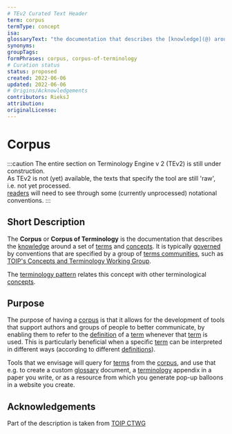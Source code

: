```yaml
---
# TEv2 Curated Text Header
term: corpus
termType: concept
isa:
glossaryText: "the documentation that describes the [knowledge](@) around a set of [terms](@) and [concepts](@)."
synonyms:
groupTags:
formPhrases: corpus, corpus-of-terminology
# Curation status
status: proposed
created: 2022-06-06
updated: 2022-06-06
# Origins/Acknowledgements
contributors: RieksJ
attribution:
originalLicense:
---
```


# Corpus

:::caution
The entire section on Terminology Engine v 2 (TEv2) is still under construction.<br/>
As TEv2 is not (yet) available, the texts that specify the tool are still 'raw', i.e. not yet processed.<br/>[readers](@) will need to see through some (currently unprocessed) notational conventions.
:::

## Short Description
The **Corpus** or **Corpus of Terminology** is the documentation that describes the [knowledge](@) around a set of [terms](@) and [concepts](@). It is typically [governed](@) by conventions that are specified by a group of [terms communities](@), such as [TOIP's Concepts and Terminology Working Group](https://wiki.trustoverip.org/pages/viewpage.action?pageId=65700).

The [terminology pattern](pattern-terminology-support@) relates this concept with other terminological [concepts](@).

## Purpose
The purpose of having a [corpus](@) is that it allows for the development of tools that support authors and groups of people to better communicate, by enabling them to refer to the [definition](@) of a [term](@) whenever that [term](@) is used. This is particularly beneficial when a specific [term](@) can be interpreted in different ways (according to different [definitions](@)).

Tools that we envisage will query for [terms](@) from the [corpus](@), and use that e.g. to create a custom [glossary](@) document, a [terminology](@) appendix in a paper you write, or as a resource from which you generate pop-up balloons in a website you create.

## Acknowledgements

Part of the description is taken from [TOIP CTWG](https://github.com/trustoverip/ctwg/wiki//corpus)